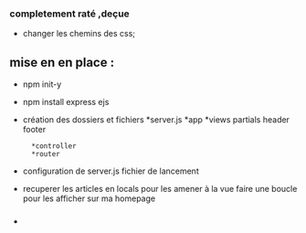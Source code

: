 ### completement raté ,deçue

- changer les chemins des css;
  
## mise en  en place :

- npm init-y
- npm install express ejs

- création des dossiers et fichiers
    *server.js
    *app
        *views
            partials
                header
                footer
    
        *controller
        *router


- configuration de server.js fichier de lancement 

- recuperer les articles en locals pour les amener à la vue
faire une boucle pour les afficher sur ma homepage

### 

-